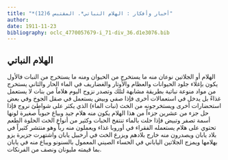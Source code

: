 ```yaml
---
title: "*أخبار وأفكار : الهلام النباتي*. المقتبس 6(12)"
author: 
date: 1911-11-23
bibliography: oclc_4770057679-i_71-div_36.d1e3076.bib
---
```




##  الهلام النباتي 


 الهلام أو الجلاتين نوعان منه ما يستخرج من الحيوان ومنه ما يستخرج من النبات فالأول يكون بإغلاء جلود الحيوانات والعظام والأوتار والغضاريف في الماء الحار والثاني يستخرج من مواد منوعة نباتية بطريقة مشابهة لتلك وتصدر نزوج اليوم هلاماً من بنات لا يستعمل غذاءً بل يدخل في استعمالات أخرى فإذا صفي وبيض يستعمل في صقل الجوخ وفي بعض استحضارات أخرى ويستخرجونه من الخث (نبات الماء) الذي يكثر على شواطئ نروج فإذا حل جزء من  عشرين  جزءاً من هذا الهلام يكون منه هلام جيد وبياع حبوباً صغيرة لونها أسمة تصفر وتبيض فإذا حلت بالماء تنتفخ الحبات وكثير من أنواع الخث الحلوة الطعم تحتوي على هلام يستعمله الفقراء في أوروبا غذاء ويعملون منه رباً وهو منتشر كثيراً في بلاد يابان ويصدرون منه خارج بلادهم   ويزرع الخث في أرخبيل يابان واشتهرت جزيرة يزو بهلامها ويمزج الجلاتين الياباني في الحساء الصيني المعمول بالسنونو ويباع منه في يابان بما قيمته مليونان ونصف من الفرنكات. 
